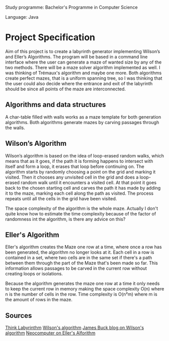Study programme: Bachelor's Programme in Computer Science

Language: Java

# Project Specification
Aim of this project is to create a labyrinth generator implementing Wilson’s and Eller’s Algorithms. The program will be based in a command line interface where the user can generate a maze of wanted size by any of the two methods. There will be a maze solver algorithm implemented as well. I was thinking of Trémaux's algorithm and maybe one more. Both algorithms create perfect mazes, that is a uniform spanning tree, so I was thinking that the user could also decide where the entrance and exit of the labyrinth should be since all points of the maze are interconnected.

## Algorithms and data structures
A char-table filled with walls works as a maze template for both generation algorithms. Both algorithms generate mazes by carving passages through the walls.

## Wilson’s Algorithm
Wilson’s algorithm is based on the idea of loop-erased random walks, which means that as it goes, if the path it is forming happens to intersect with itself and form a loop, it erases that loop before continuing on. The algorithm starts by randomly choosing a point on the grid and marking it visited. Then it chooses any unvisited cell in the grid and does a loop-erased random walk until it encounters a visited cell. At that point it goes back to the chosen starting cell and carves the path it has made by adding it to the maze, marking each cell along the path as visited. The process repeats until all the cells in the grid have been visited.

The space complexity of the algorithm is the whole maze. Actually I don't quite know how to estimate the time complexity because of the factor of randomness int the algorithm, is there any advice on this?

## Eller's Algorithm
Eller's algorithm creates the Maze one row at a time, where once a row has been generated, the algorithm no longer looks at it. Each cell in a row is contained in a set, where two cells are in the same set if there's a path between them through the part of the Maze that's been made so far. This information allows passages to be carved in the current row without creating loops or isolations. 

Because the algorithm generates the maze one row at a time it only needs to keep the current row in memory making the space complexity O(n) where n is the number of cells in the row. Time complexity is O(n²m) where m is the amount of rows in the maze.

## Sources
[Think Labyrinthm](http://www.astrolog.org/labyrnth/algrithm.htm)
[Wilson's algorithm](http://people.cs.ksu.edu/~ashley78/wiki.ashleycoleman.me/index.php/Wilson's_Algorithm.html)
[James Buck blog on Wilson's algorithm](http://weblog.jamisbuck.org/2011/1/20/maze-generation-wilson-s-algorithm.html)
[Neocomputer on Eller's Alforithm](http://www.neocomputer.org/projects/eller.html)
